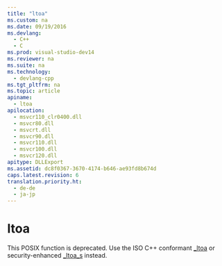```yaml
---
title: "ltoa"
ms.custom: na
ms.date: 09/19/2016
ms.devlang: 
  - C++
  - C
ms.prod: visual-studio-dev14
ms.reviewer: na
ms.suite: na
ms.technology: 
  - devlang-cpp
ms.tgt_pltfrm: na
ms.topic: article
apiname: 
  - ltoa
apilocation: 
  - msvcr110_clr0400.dll
  - msvcr80.dll
  - msvcrt.dll
  - msvcr90.dll
  - msvcr110.dll
  - msvcr100.dll
  - msvcr120.dll
apitype: DLLExport
ms.assetid: dc8f0367-3670-4174-b646-ae93fd8b674d
caps.latest.revision: 6
translation.priority.ht: 
  - de-de
  - ja-jp
---
```

# ltoa
This POSIX function is deprecated. Use the ISO C++ conformant [_ltoa](../vs140/_ltoa--_ltow.md) or security-enhanced [_ltoa_s](../vs140/_ltoa_s--_ltow_s.md) instead.